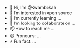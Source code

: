 - 👋 Hi, I’m @Kwambokah
- 👀 I’m interested in open source
- 🌱 I’m currently learning ...
- 💞️ I’m looking to collaborate on ...
- 📫 How to reach me ...
- 😄 Pronouns: ...
- ⚡ Fun fact: ...

<!---
Kwambokah/Kwambokah is a ✨ special ✨ repository because its `README.md` (this file) appears on your GitHub profile.
You can click the Preview link to take a look at your changes.
--->
